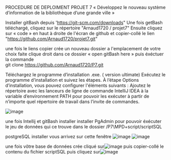


PROCEDURE DE DEPLOIMENT PROJET 7 « Développez le nouveau système d’information de la bibliothèque d’une grande ville »



Installer gitBash depuis 'https://git-scm.com/downloads"
Une fois getBash téléchargé, cliquez sur le répertoire "Arnaud1720 / projet7"
Ensuite cliquez sur « code » en haut à droite de l'écran de github et copier-collé le lien "https://github.com/Arnaud1720/projet7.git"

une fois le liens copier crée un nouveau dossier a l'emplacement de votre choix faite clique droit dans ce dossier « open gitBash here » puis éxéctuer la commande  
git clone https://github.com/Arnaud1720/P7.git


Téléchargez le programme d’installation .exe. ( version ultimate)
Exécutez le programme d’installation et suivez les étapes.
À l’étape Options d’installation, vous pouvez configurer l'éléments suivants :
Ajoutez le répertoire avec les lanceurs de ligne de commande IntelliJ IDEA à la variable d’environnement PATH pour pouvoir les exécuter à partir de n’importe quel répertoire de travail dans l’invite de commandes.
 
![image](https://user-images.githubusercontent.com/53368804/133217906-868ad68a-f06c-4598-bd33-90191836853c.png)

une fois Intellij et  gitBash installer installer PgAdmin pour pouvoir éxécuter le jeu de données qui ce trouve dans le dossier /P7\MPD+script/scriptSQL 
 
 postgreSQL installer vous arrivez sur cette fenêtre
![image](https://user-images.githubusercontent.com/53368804/133218043-8f4aa166-3028-44e0-900d-1429377424a3.png)
![image](https://user-images.githubusercontent.com/53368804/133218074-7fc5ee5b-4887-4ad6-88b8-7e59ebda4998.png)

une fois vôtre base de données crée cliqué sur![image](https://user-images.githubusercontent.com/53368804/133218095-3588a2ea-7a05-441d-9b70-1a588f34d043.png)
puis copier-collé le contenu du fichier  scriptSQL puis cliquez sur![image](https://user-images.githubusercontent.com/53368804/133218140-4449a131-62af-4ab0-b3fa-ccbdfb2a7149.png)
     
     
